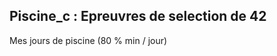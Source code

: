 Piscine_c : Epreuvres de selection de 42
-----------------------------------------------------------------------------------------------------------------
Mes jours de piscine (80 % min / jour)
